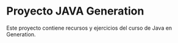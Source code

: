 # Proyecto JAVA Generation
Este proyecto contiene recursos y ejercicios del curso de Java en Generation.
